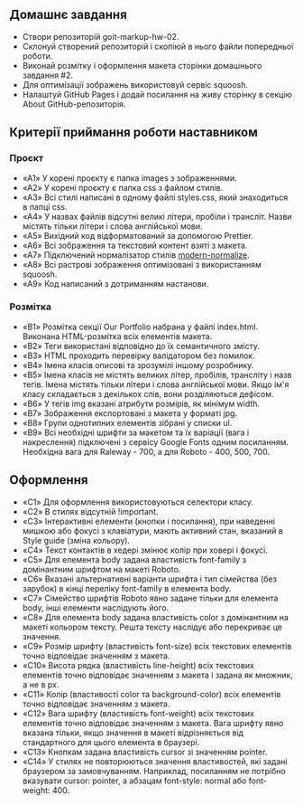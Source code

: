 ## Домашнє завдання

- Створи репозиторій goit-markup-hw-02.
- Склонуй створений репозиторій і скопіюй в нього файли попередньої роботи.
- Виконай розмітку і оформлення макета сторінки домашнього завдання #2.
- Для оптимізації зображень використовуй сервіс squoosh.
- Налаштуй GitHub Pages і додай посилання на живу сторінку в секцію About GitHub-репозиторія.

## Критерії приймання роботи наставником

### Проєкт

- «A1» У корені проєкту є папка images з зображеннями.
- «A2» У корені проєкту є папка css з файлом стилів.
- «A3» Всі стилі написані в одному файлі styles.css, який знаходиться в папці css.
- «A4» У назвах файлів відсутні великі літери, пробіли і трансліт. Назви містять тільки літери і слова англійської мови.
- «A5» Вихідний код відформатований за допомогою Prettier.
- «A6» Всі зображення та текстовий контент взяті з макета.
- «A7» Підключений нормалізатор стилів [modern-normalize](https://cdnjs.com/libraries/modern-normalize).
- «A8» Всі растрові зображення оптимізовані з використанням squoosh.
- «A9» Код написаний з дотриманням настанови.

### Розмітка

- «B1» Розмітка секції Our Portfolio набрана у файлі index.html. Виконана HTML-розмітка всіх елементів макета.
- «B2» Теги використані відповідно до їх семантичного змісту.
- «B3» HTML проходить перевірку валідатором без помилок.
- «B4» Імена класів описові та зрозумілі іншому розробнику.
- «B5» Імена класів не містять великих літер, пробілів, трансліту і назв тегів. Імена містять тільки літери і слова англійської мови. Якщо ім'я класу складається з декількох слів, вони розділяються дефісом.
- «B6» У тегів img вказані атрибути розмірів, як мінімум width.
- «B7» Зображення експортовані з макета у форматі jpg.
- «B8» Групи однотипних елементів зібрані у списки ul.
- «B9» Всі необхідні шрифти за макетом та їх варіації (вага і накреслення) підключені з сервісу Google Fonts одним посиланням. Необхідна вага для Raleway - 700, а для Roboto - 400, 500, 700.

## Оформлення

- «C1» Для оформлення використовуються селектори класу.
- «C2» В стилях відсутній !important.
- «C3» Інтерактивні елементи (кнопки і посилання), при наведенні мишкою або фокусі з клавіатури, мають активний стан, вказаний в Style guide (зміна кольору).
- «С4» Текст контактів в хедері змінює колір при ховері і фокусі.
- «С5» Для елемента body задана властивість font-family з домінантним шрифтом на макеті Roboto.
- «С6» Вказані альтернативні варіанти шрифта і тип сімейства (без зарубок) в кінці переліку font-family в елемента body.
- «С7» Сімейство шрифтів Roboto явно задане тільки для елемента body, інші елементи наслідують його.
- «С8» Для елемента body задана властивість color з домінантним на макеті кольором тексту. Решта тексту наслідує або перекриває це значення.
- «С9» Розмір шрифту (властивість font-size) всіх текстових елементів точно відповідає значенням з макета.
- «С10» Висота рядка (властивість line-height) всіх текстових елементів точно відповідає значенням з макета і задана як множник, а не в px.
- «С11» Колір (властивості color та background-color) всіх елементів точно відповідає значенням з макета.
- «С12» Вага шрифту (властивість font-weight) всіх текстових елементів точно відповідає значенням з макета. Вага шрифту явно вказана тільки, якщо значення в макеті відрізняється від стандартного для цього елемента в браузері.
- «С13» Кнопкам задана властивість cursor зі значенням pointer.
- «С14» У стилях не повторюються значення властивостей, які задані браузером за замовчуванням. Наприклад, посиланням не потрібно вказувати cursor: pointer, а абзацам font-style: normal або font-weight: 400.
